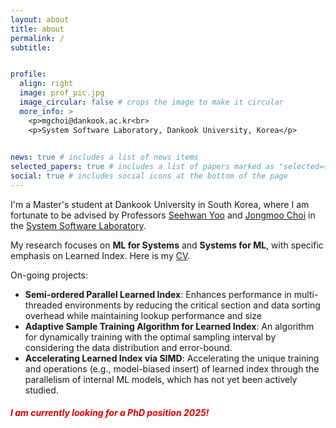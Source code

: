 ```yaml
---
layout: about
title: about
permalink: /
subtitle: 


profile:
  align: right
  image: prof_pic.jpg
  image_circular: false # crops the image to make it circular
  more_info: >
    <p>mgchoi@dankook.ac.kr<br>
    <p>System Software Laboratory, Dankook University, Korea</p>
    

news: true # includes a list of news items
selected_papers: true # includes a list of papers marked as "selected={true}"
social: true # includes social icons at the bottom of the page
---
```

I'm a Master's student at Dankook University in South Korea, where I am fortunate to be advised by Professors [Seehwan Yoo](https://sites.google.com/site/dkumobileos/members/seehwanyoo) and [Jongmoo Choi](http://embedded.dankook.ac.kr/~choijm/) in the [System Software Laboratory](https://sslab.dankook.ac.kr/).

My research focuses on **ML for Systems** and **Systems for ML**, with specific emphasis on Learned Index. Here is my [CV](./assets/pdf/Minguk_Choi.pdf).

On-going projects:
  - **Semi-ordered Parallel Learned Index**: Enhances performance in multi-threaded environments by reducing the critical section and data sorting overhead while maintaining lookup performance and size
  - **Adaptive Sample Training Algorithm for Learned Index**: An algorithm for dynamically training with the optimal sampling interval by considering the data distribution and error-bound.
  - **Accelerating Learned Index via SIMD**: Accelerating the unique training and operations (e.g., model-biased insert) of learned index through the parallelism of internal ML models, which has not yet been actively studied.

##### **<span style="color: #D80000;">I am currently looking for a PhD position 2025!</span>**   
